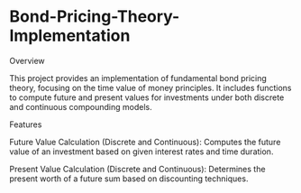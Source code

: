 # Bond-Pricing-Theory-Implementation
Overview

This project provides an implementation of fundamental bond pricing theory, focusing on the time value of money principles. It includes functions to compute future and present values for investments under both discrete and continuous compounding models.

Features

Future Value Calculation (Discrete and Continuous): Computes the future value of an investment based on given interest rates and time duration.

Present Value Calculation (Discrete and Continuous): Determines the present worth of a future sum based on discounting techniques.
